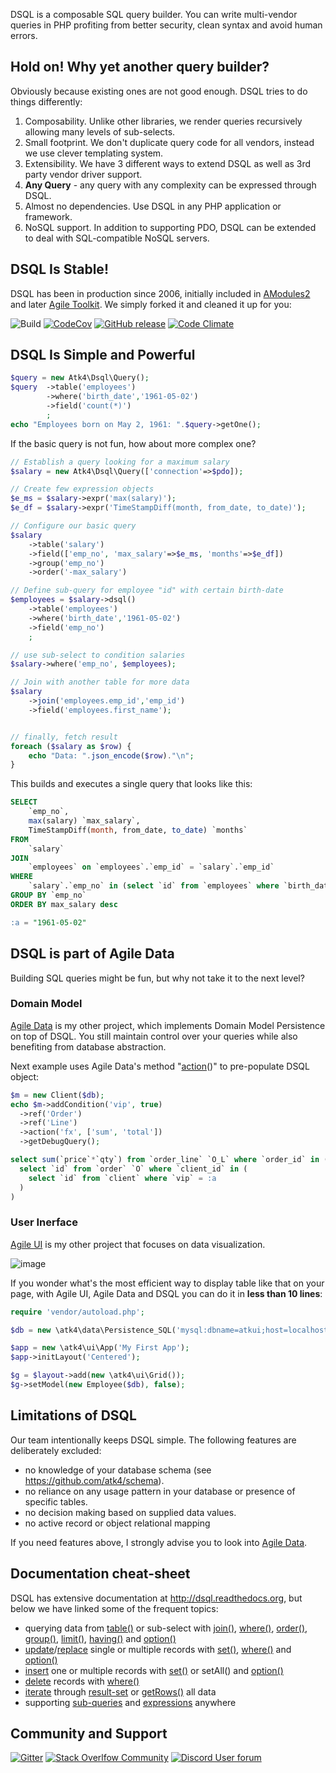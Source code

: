
DSQL is a composable SQL query builder. You can write multi-vendor queries in PHP profiting from
better security, clean syntax and avoid human errors.


## Hold on! Why yet another query builder?

Obviously because existing ones are not good enough. DSQL tries to do things differently:

1. Composability. Unlike other libraries, we render queries recursively allowing many levels of sub-selects.
2. Small footprint. We don't duplicate query code for all vendors, instead we use clever templating system.
3. Extensibility. We have 3 different ways to extend DSQL as well as 3rd party vendor driver support.
4. **Any Query** - any query with any complexity can be expressed through DSQL.
5. Almost no dependencies. Use DSQL in any PHP application or framework.
6. NoSQL support. In addition to supporting PDO, DSQL can be extended to deal with SQL-compatible NoSQL servers.


## DSQL Is Stable!

DSQL has been in production since 2006, initially included in [AModules2](https://sourceforge.net/projects/amodules3/) and later [Agile Toolkit](https://github.com/atk4/atk4/blob/release-4.0.1/lib/DBlite/dsql.php). We simply forked it and cleaned it up for you:

![Build](https://github.com/atk4/dsql/workflows/Unit%20Testing/badge.svg)
[![CodeCov](https://codecov.io/gh/atk4/dsql/branch/develop/graph/badge.svg)](https://codecov.io/gh/atk4/dsql)
[![GitHub release](https://img.shields.io/github/release/atk4/dsql.svg)](CHANGELOG.md)
[![Code Climate](https://codeclimate.com/github/atk4/dsql/badges/gpa.svg)](https://codeclimate.com/github/atk4/dsql)


## DSQL Is Simple and Powerful

``` php
$query = new Atk4\Dsql\Query();
$query  ->table('employees')
        ->where('birth_date','1961-05-02')
        ->field('count(*)')
        ;
echo "Employees born on May 2, 1961: ".$query->getOne();
```

If the basic query is not fun, how about more complex one?

``` php
// Establish a query looking for a maximum salary
$salary = new Atk4\Dsql\Query(['connection'=>$pdo]);

// Create few expression objects
$e_ms = $salary->expr('max(salary)');
$e_df = $salary->expr('TimeStampDiff(month, from_date, to_date)');

// Configure our basic query
$salary
    ->table('salary')
    ->field(['emp_no', 'max_salary'=>$e_ms, 'months'=>$e_df])
    ->group('emp_no')
    ->order('-max_salary')

// Define sub-query for employee "id" with certain birth-date
$employees = $salary->dsql()
    ->table('employees')
    ->where('birth_date','1961-05-02')
    ->field('emp_no')
    ;

// use sub-select to condition salaries
$salary->where('emp_no', $employees);

// Join with another table for more data
$salary
    ->join('employees.emp_id','emp_id')
    ->field('employees.first_name');


// finally, fetch result
foreach ($salary as $row) {
    echo "Data: ".json_encode($row)."\n";
}
```

This builds and executes a single query that looks like this:

``` sql
SELECT
    `emp_no`,
    max(salary) `max_salary`,
    TimeStampDiff(month, from_date, to_date) `months`
FROM
    `salary`
JOIN
    `employees` on `employees`.`emp_id` = `salary`.`emp_id`
WHERE
    `salary`.`emp_no` in (select `id` from `employees` where `birth_date` = :a)
GROUP BY `emp_no`
ORDER BY max_salary desc

:a = "1961-05-02"
```

## DSQL is part of Agile Data

Building SQL queries might be fun, but why not take it to the next level?

### Domain Model

[Agile Data](https://github.com/atk4/data) is my other project, which implements Domain Model
Persistence on top of DSQL. You still maintain control over your queries while also benefiting
from database abstraction.

Next example uses Agile Data's method "[action](http://agile-data.readthedocs.io/en/develop/quickstart.html?highlight=action#actions)()"
to pre-populate DSQL object:

``` php
$m = new Client($db);
echo $m->addCondition('vip', true)
  ->ref('Order')
  ->ref('Line')
  ->action('fx', ['sum', 'total'])
  ->getDebugQuery();
```

```sql
select sum(`price`*`qty`) from `order_line` `O_L` where `order_id` in (
  select `id` from `order` `O` where `client_id` in (
    select `id` from `client` where `vip` = :a
  )
)
```

### User Inerface

[Agile UI](https://github.com/atk4/ui) is my other project that focuses on data visualization.

![image](https://github.com/atk4/ui/raw/develop/docs/images/grid.png)

If you wonder what's the most efficient way to display table like that on your page, with
Agile UI, Agile Data and DSQL you can do it in **less than 10 lines**:

``` php
require 'vendor/autoload.php';

$db = new \atk4\data\Persistence_SQL('mysql:dbname=atkui;host=localhost','root','root');

$app = new \atk4\ui\App('My First App');
$app->initLayout('Centered');

$g = $layout->add(new \atk4\ui\Grid());
$g->setModel(new Employee($db), false);
```

## Limitations of DSQL

Our team intentionally keeps DSQL simple. The following features are deliberately excluded:

- no knowledge of your database schema (see https://github.com/atk4/schema).
- no reliance on any usage pattern in your database or presence of specific tables.
- no decision making based on supplied data values.
- no active record or object relational mapping

If you need features above, I strongly advise you to look into [Agile Data](https://github.com/atk4/data).

## Documentation cheat-sheet

DSQL has extensive documentation at http://dsql.readthedocs.org, but below we have linked some
of the frequent topics:


- querying data from [table()](http://dsql.readthedocs.org/en/latest/queries.html#modifying-your-query) or sub-select with [join()](http://dsql.readthedocs.org/en/develop/queries.html#joining-with-other-tables), [where()](http://dsql.readthedocs.io/en/develop/queries.html?highlight=delete#Query::where), [order()](http://dsql.readthedocs.io/en/develop/queries.html?highlight=order#ordering-result-set), [group()](http://dsql.readthedocs.org/en/develop/queries.html#grouping-results-by-field), [limit()](http://dsql.readthedocs.io/en/develop/queries.html?highlight=limit#limiting-result-set), [having()](http://dsql.readthedocs.io/en/develop/queries.html?highlight=having#Query::having) and [option()](http://dsql.readthedocs.io/en/develop/queries.html?highlight=option#Query::option)
- [update](http://dsql.readthedocs.io/en/develop/queries.html?highlight=update#Query::update)/[replace](http://dsql.readthedocs.io/en/develop/queries.html?highlight=replace#Query::replace) single or multiple records with [set()](http://dsql.readthedocs.io/en/develop/queries.html?highlight=set#set-value-to-a-field), [where()](http://dsql.readthedocs.io/en/develop/queries.html?highlight=delete#Query::where) and [option()](http://dsql.readthedocs.io/en/develop/queries.html?highlight=option#Query::option)
- [insert](http://dsql.readthedocs.io/en/develop/queries.html?highlight=insert#Query::insert) one or multiple records with [set()](http://dsql.readthedocs.io/en/develop/queries.html?highlight=set#set-value-to-a-field) or setAll() and [option()](http://dsql.readthedocs.io/en/develop/queries.html?highlight=option#Query::option)
- [delete](http://dsql.readthedocs.io/en/develop/queries.html?highlight=delete#Query::delete) records with [where()](http://dsql.readthedocs.io/en/develop/queries.html?highlight=delete#Query::where)
- [iterate](http://dsql.readthedocs.org/en/latest/quickstart.html#fetching-result) through [result-set](http://dsql.readthedocs.io/en/develop/results.html#results) or [getRows()](http://dsql.readthedocs.io/en/develop/expressions.html?highlight=getRows#Expression::getRows) all data
- supporting [sub-queries](http://dsql.readthedocs.org/en/latest/queries.html#using-query-as-expression) and [expressions](http://dsql.readthedocs.org/en/latest/expressions.html#expressions) anywhere


## Community and Support

[![Gitter](https://img.shields.io/gitter/room/atk4/data.svg)](https://gitter.im/atk4/dataset?utm_source=badge&utm_medium=badge&utm_campaign=pr-badge&utm_content=badge)
[![Stack Overlfow Community](https://img.shields.io/stackexchange/stackoverflow/t/atk4.svg)](http://stackoverflow.com/questions/ask?tags=atk4)
[![Discord User forum](https://img.shields.io/badge/discord-User_Forum-green.svg)](https://forum.agiletoolkit.org/c/44)
